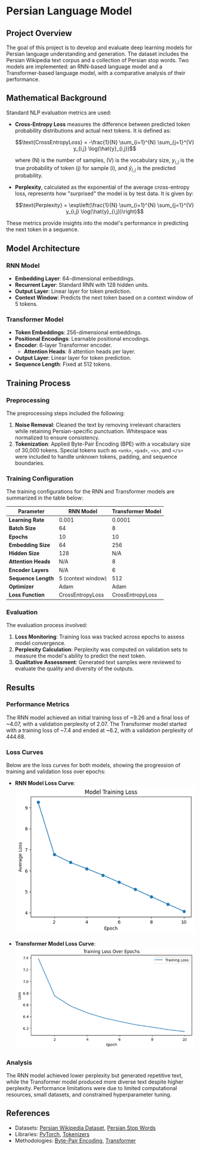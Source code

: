 # Persian Language Model

## Project Overview
The goal of this project is to develop and evaluate deep learning models for Persian language understanding and generation. The dataset includes the Persian Wikipedia text corpus and a collection of Persian stop words. Two models are implemented: an RNN-based language model and a Transformer-based language model, with a comparative analysis of their performance.

## Mathematical Background
Standard NLP evaluation metrics are used:

- **Cross-Entropy Loss** measures the difference between predicted token probability distributions and actual next tokens. It is defined as:

    ```math
    \text{CrossEntropyLoss} = -\frac{1}{N} \sum_{i=1}^{N} \sum_{j=1}^{V} y_{i,j} \log(\hat{y}_{i,j})
    ```

    where \(N\) is the number of samples, \(V\) is the vocabulary size, $y_{i,j}$ is the true probability of token \(j\) for sample \(i\), and $\hat{y}_{i,j}$ is the predicted probability.

- **Perplexity**, calculated as the exponential of the average cross-entropy loss, represents how "surprised" the model is by test data. It is given by:

    ```math
    \text{Perplexity} = \exp\left(\frac{1}{N} \sum_{i=1}^{N} \sum_{j=1}^{V} y_{i,j} \log(\hat{y}_{i,j})\right)
    ```

These metrics provide insights into the model's performance in predicting the next token in a sequence.

## Model Architecture

### RNN Model
- **Embedding Layer**: 64-dimensional embeddings.
- **Recurrent Layer**: Standard RNN with 128 hidden units.
- **Output Layer**: Linear layer for token prediction.
- **Context Window**: Predicts the next token based on a context window of 5 tokens.

### Transformer Model
- **Token Embeddings**: 256-dimensional embeddings.
- **Positional Encodings**: Learnable positional encodings.
- **Encoder**: 6-layer Transformer encoder.
    - **Attention Heads**: 8 attention heads per layer.
- **Output Layer**: Linear layer for token prediction.
- **Sequence Length**: Fixed at 512 tokens.

## Training Process

### Preprocessing
The preprocessing steps included the following:

1. **Noise Removal**: Cleaned the text by removing irrelevant characters while retaining Persian-specific punctuation. Whitespace was normalized to ensure consistency.
2. **Tokenization**: Applied Byte-Pair Encoding (BPE) with a vocabulary size of 30,000 tokens. Special tokens such as `<unk>`, `<pad>`, `<s>`, and `</s>` were included to handle unknown tokens, padding, and sequence boundaries.

### Training Configuration
The training configurations for the RNN and Transformer models are summarized in the table below:

| Parameter               | RNN Model               | Transformer Model       |
|-------------------------|-------------------------|-------------------------|
| **Learning Rate**       | 0.001                   | 0.0001                 |
| **Batch Size**          | 64                      | 8                      |
| **Epochs**              | 10                      | 10                     |
| **Embedding Size**      | 64                      | 256                    |
| **Hidden Size**         | 128                     | N/A                    |
| **Attention Heads**     | N/A                     | 8                      |
| **Encoder Layers**      | N/A                     | 6                      |
| **Sequence Length**     | 5 (context window)      | 512                    |
| **Optimizer**           | Adam                   | Adam                   |
| **Loss Function**       | CrossEntropyLoss        | CrossEntropyLoss       |

### Evaluation
The evaluation process involved:

1. **Loss Monitoring**: Training loss was tracked across epochs to assess model convergence.
2. **Perplexity Calculation**: Perplexity was computed on validation sets to measure the model's ability to predict the next token.
3. **Qualitative Assessment**: Generated text samples were reviewed to evaluate the quality and diversity of the outputs.


## Results

### Performance Metrics
The RNN model achieved an initial training loss of ~9.26 and a final loss of ~4.07, with a validation perplexity of 2.07. The Transformer model started with a training loss of ~7.4 and ended at ~6.2, with a validation perplexity of 444.68.

### Loss Curves
Below are the loss curves for both models, showing the progression of training and validation loss over epochs:

- **RNN Model Loss Curve**:
    ![RNN Loss Curve](results/RNN.png)

- **Transformer Model Loss Curve**:
    ![Transformer Loss Curve](results/transformer.png)

### Analysis
The RNN model achieved lower perplexity but generated repetitive text, while the Transformer model produced more diverse text despite higher perplexity. Performance limitations were due to limited computational resources, small datasets, and constrained hyperparameter tuning.

## References
- Datasets: [Persian Wikipedia Dataset](https://www.kaggle.com/datasets/miladfa7/persian-wikipedia-dataset), [Persian Stop Words](https://www.kaggle.com/datasets/alioraji/persian-stop-words)
- Libraries: [PyTorch](https://pytorch.org/), [Tokenizers](https://huggingface.co/docs/tokenizers/)
- Methodologies: [Byte-Pair Encoding](https://arxiv.org/abs/1508.07909), [Transformer](https://arxiv.org/abs/1706.03762)
